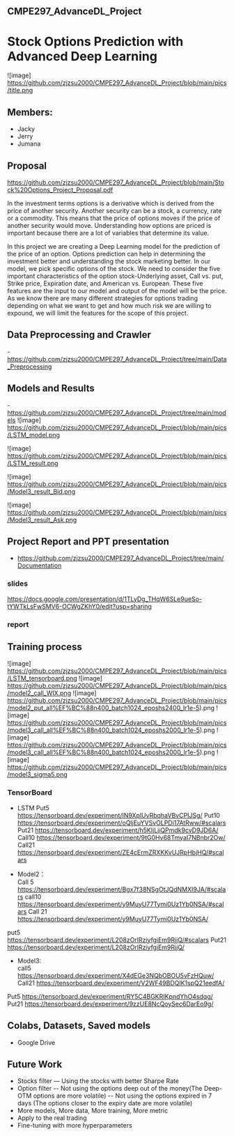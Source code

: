 ## CMPE297_AdvanceDL_Project
# Stock Options Prediction with Advanced Deep Learning

![image] https://github.com/zjzsu2000/CMPE297_AdvanceDL_Project/blob/main/pics/title.png
## Members:
* Jacky
* Jerry
* Jumana

## Proposal
https://github.com/zjzsu2000/CMPE297_AdvanceDL_Project/blob/main/Stock%20Options_Project_Proposal.pdf

In the investment terms options is a derivative which is derived from the price of
another security. Another security can be a stock, a currency, rate or a commodity. This
means that the price of options moves if the price of another security would move.
Understanding how options are priced is important because there are a lot of variables
that determine its value.

In this project we are creating a Deep Learning model for the prediction of the
price of an option. Options prediction can help in determining the investment better and
understanding the stock marketing better. In our model, we pick specific options of the
stock. We need to consider the five important characteristics of the option
stock-Underlying asset, Call vs. put, Strike price, Expiration date, and American vs.
European. These five features are the input to our model and output of the model will be
the price. As we know there are many different strategies for options trading depending
on what we want to get and how much risk we are willing to expound, we will limit the
features for the scope of this project.


## Data Preprocessing and Crawler 
-https://github.com/zjzsu2000/CMPE297_AdvanceDL_Project/tree/main/Data_Preprocessing
## Models and Results 
-https://github.com/zjzsu2000/CMPE297_AdvanceDL_Project/tree/main/models
![image] https://github.com/zjzsu2000/CMPE297_AdvanceDL_Project/blob/main/pics/LSTM_model.png

![image] https://github.com/zjzsu2000/CMPE297_AdvanceDL_Project/blob/main/pics/LSTM_result.png

![image] https://github.com/zjzsu2000/CMPE297_AdvanceDL_Project/blob/main/pics/Model3_result_Bid.png

![image] https://github.com/zjzsu2000/CMPE297_AdvanceDL_Project/blob/main/pics/Model3_result_Ask.png


## Project Report and PPT presentation 
- https://github.com/zjzsu2000/CMPE297_AdvanceDL_Project/tree/main/Documentation
### slides
https://docs.google.com/presentation/d/1TLyDg_THqW6SLe9ueSo-tYWTkLsFwSMV6-OCWgZKhY0/edit?usp=sharing
### report

## Training process

![image] https://github.com/zjzsu2000/CMPE297_AdvanceDL_Project/blob/main/pics/LSTM_tensorboard.png
![image] https://github.com/zjzsu2000/CMPE297_AdvanceDL_Project/blob/main/pics/model2_call_WIX.png
![image] https://github.com/zjzsu2000/CMPE297_AdvanceDL_Project/blob/main/pics/model2_put_all%EF%BC%88n400_batch1024_eposhs2400_lr1e-5).png
![image] https://github.com/zjzsu2000/CMPE297_AdvanceDL_Project/blob/main/pics/model3_call_all%EF%BC%88n400_batch1024_eposhs2000_lr1e-5).png
![image] https://github.com/zjzsu2000/CMPE297_AdvanceDL_Project/blob/main/pics/model3_call_all%EF%BC%88n400_batch1024_eposhs2000_lr1e-5).png
![image] https://github.com/zjzsu2000/CMPE297_AdvanceDL_Project/blob/main/pics/model3_sigma5.png

### TensorBoard
* LSTM
Put5
https://tensorboard.dev/experiment/IN9XplUvRbqhaVBvCPIJSg/
Put10
https://tensorboard.dev/experiment/oQljEuYVSvOLPDi17AtRww/#scalars 
Put21
https://tensorboard.dev/experiment/h5KIjLjiQPmdk9cvD9JD6A/
Call10
https://tensorboard.dev/experiment/9tG0Hv68TmyaI7NBnbr2Ow/
Call21
https://tensorboard.dev/experiment/ZE4cErmZRXKKvUJRpHbjHQ/#scalars

* Model2：			
Call 5		
https://tensorboard.dev/experiment/Bgx7f38NSgOtJQdNMXI9JA/#scalars
call10	
https://tensorboard.dev/experiment/y9MuyU77Tymi0Uz1Yb0NSA/#scalars
Call 21
https://tensorboard.dev/experiment/y9MuyU77Tymi0Uz1Yb0NSA/
					
put5		
https://tensorboard.dev/experiment/L208zOrlRziyfgiEm9RjjQ/#scalars
Put21
https://tensorboard.dev/experiment/L208zOrlRziyfgiEm9RjjQ/
	
* Model3:			
call5				
https://tensorboard.dev/experiment/X4dEGe3NQbOBOU5vFzHQuw/
Call21
https://tensorboard.dev/experiment/V2WF49BDQlK1spQ21eedfA/

Put5
https://tensorboard.dev/experiment/RY5C4BGKRIKpndYhO4sdqg/
Put21
https://tensorboard.dev/experiment/9zzUE8NcQoySec6DarEo9g/


## Colabs, Datasets, Saved models
- Google Drive


## Future Work

* Stocks filter — Using the stocks with better Sharpe Rate 
* Option filter
  -- Not using the options deep out of the money(The Deep-OTM options are more volatile)
  -- Not using the options expired in 7 days (The options closer to the expiry date are more volatile) 
* More models, More data, More training, More metric
* Apply to the real trading
* Fine-tuning with more hyperparameters
